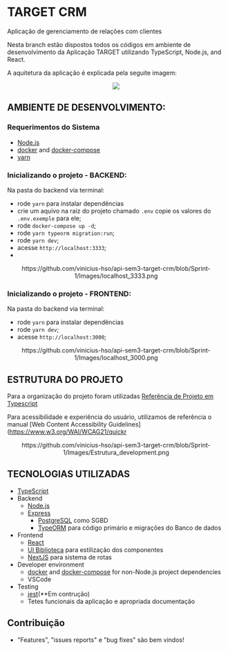 # TARGET CRM 
Aplicação de gerenciamento de relações com clientes

Nesta branch estão dispostos todos os códigos em ambiente de desenvolvimento da Aplicação TARGET utilizando TypeScript, Node.js, and React.

A aquitetura da aplicação é explicada pela seguite imagem:
<p align="center">
 <img src="https://github.com/vinicius-hso/api-sem3-target-crm/blob/Sprint-1/Documentation/arquitetura-da-aplicação.jpeg"/></p>

## AMBIENTE DE DESENVOLVIMENTO:

### Requerimentos do Sistema
- [Node.js](https://nodejs.org/en/download/)
- [docker](https://www.docker.com) and [docker-compose](https://docs.docker.com/compose)
- [yarn](https://yarnpkg.com/en)

### Inicializando o projeto - BACKEND:

Na pasta do backend via terminal:
  - rode `yarn` para instalar dependências
  - crie um aquivo na raiz do projeto chamado `.env` copie os valores do `.env.exemple` para ele;
  - rode `docker-compose up -d`;
  - rode `yarn typeorm migration:run`;
  - rode `yarn dev`;
  - acesse `http://localhost:3333`;
  - 
<p align="center">
 <img src=""/>https://github.com/vinicius-hso/api-sem3-target-crm/blob/Sprint-1/Images/localhost_3333.png</p>

### Inicializando o projeto - FRONTEND:

Na pasta do backend via terminal:
  - rode `yarn` para instalar dependências
  - rode `yarn dev`;
  - acesse `http://localhost:3000`;
  
<p align="center">
 <img src=""/>https://github.com/vinicius-hso/api-sem3-target-crm/blob/Sprint-1/Images/localhost_3000.png</p>

## ESTRUTURA DO PROJETO

Para a organização do projeto foram utilizadas [Referência de Projeto em Typescript](https://www.typescriptlang.org/docs/handbook/project-references.html)

Para acessibilidade e experiência do usuário, utilizamos de referência o manual [Web Content Accessibility Guidelines](https://www.w3.org/WAI/WCAG21/quickr

<p align="center">
 <img src=""/>https://github.com/vinicius-hso/api-sem3-target-crm/blob/Sprint-1/Images/Estrutura_development.png</p>
 

## TECNOLOGIAS UTILIZADAS
- [TypeScript](http://www.typescriptlang.org/)
- Backend
    - [Node.js](https://nodejs.org)
    - [Express](https://expressjs.com/)
       - [PostgreSQL](https://www.postgresql.org/) como SGBD
        - [TypeORM](http://typeorm.io) para código primário e migrações do Banco de dados
- Frontend
    - [React](https://reactjs.org/)
    - [UI Biblioteca](https://material-ui.com/pt/) para estilização dos componentes
    - [NextJS](https://nextjs.org) para sistema de rotas
- Developer environment
    - [docker](https://www.docker.com/) and [docker-compose](https://docs.docker.com/compose) for non-Node.js project dependencies
    - VSCode
- Testing
    - [jest](https://jestjs.io)(**Em contrução)
    - Tetes funcionais da aplicação e apropriada documentação

## Contribuição

- "Features", "issues reports" e "bug fixes" são bem vindos!
